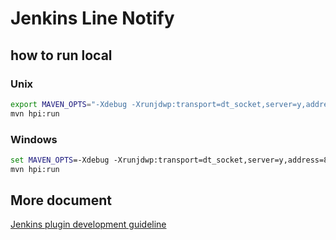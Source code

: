 # Jenkins Line Notify

## how to run local

### Unix

```sh
export MAVEN_OPTS="-Xdebug -Xrunjdwp:transport=dt_socket,server=y,address=8000,suspend=n"
mvn hpi:run
```

### Windows

```bat
set MAVEN_OPTS=-Xdebug -Xrunjdwp:transport=dt_socket,server=y,address=8000,suspend=n
mvn hpi:run
```

## More document

[Jenkins plugin development guideline](https://wiki.jenkins.io/pages/viewpage.action?pageId=67567923#Plugintutorial-SettingUpEnvironment)
